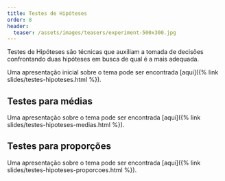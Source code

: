 ```yaml
---
title: Testes de Hipóteses
order: 8
header:
  teaser: /assets/images/teasers/experiment-500x300.jpg
---
```

Testes de Hipóteses são técnicas que auxiliam a tomada de decisões confrontando duas hipóteses em busca de qual é a mais adequada.

Uma apresentação inicial sobre o tema pode ser encontrada [aqui]({% link slides/testes-hipoteses.html %}).

## Testes para médias

Uma apresentação sobre o tema pode ser encontrada [aqui]({% link slides/testes-hipoteses-medias.html %}).

## Testes para proporções

Uma apresentação sobre o tema pode ser encontrada [aqui]({% link slides/testes-hipoteses-proporcoes.html %}).
